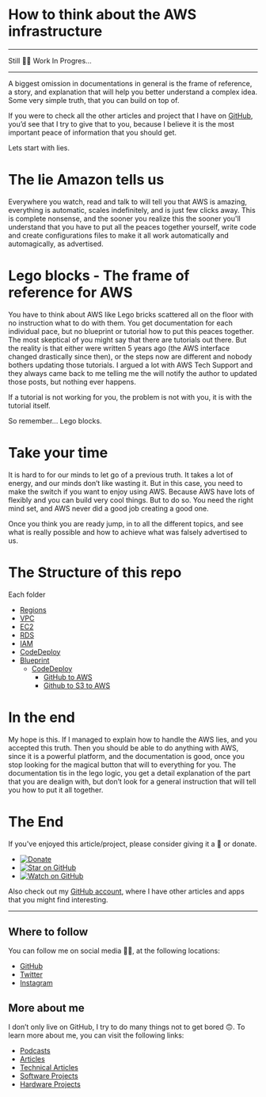 # How to think about the AWS infrastructure

---

Still 🚧🍺 Work In Progres...

---

A biggest omission in documentations in general is the frame of reference, a story, and explanation that will help you better understand a complex idea. Some very simple truth, that you can build on top of.

If you were to check all the other articles and project that I have on [GitHub](https://github.com/davidgatti), you’d see that I try to give that to you, because I believe it is the most important peace of information that you should get.

Lets start with lies.

# The lie Amazon tells us

Everywhere you watch, read and talk to will tell you that AWS is amazing, everything is automatic, scales indefinitely, and is just few clicks away. This is complete nonsense, and the sooner you realize this the sooner you'll understand that you have to put all the peaces together yourself, write code and create configurations files to make it all work automatically and automagically, as advertised.

# Lego blocks - The frame of reference for AWS

You have to think about AWS like Lego bricks scattered all on the floor with no instruction what to do with them. You get documentation for each individual pace, but no blueprint or tutorial how to put this peaces together. The most skeptical of you might say that there are tutorials out there. But the reality is that either were written 5 years ago (the AWS interface changed drastically since then), or the steps now are different and nobody bothers updating those tutorials. I argued a lot with AWS Tech Support and they always came back to me telling me the will notify the author to updated those posts, but nothing ever happens.

If a tutorial is not working for you, the problem is not with you, it is with the tutorial itself.

So remember... Lego blocks.

# Take your time

It is hard to for our minds to let go of a previous truth. It takes a lot of energy, and our minds don’t like wasting it. But in this case, you need to make the switch if you want to enjoy using AWS. Because AWS have lots of flexibly and you can build very cool things. But to do so. You need the right mind set, and AWS never did a good job creating a good one.

Once you think you are ready jump, in to all the different topics, and see what is really possible and how to achieve what was falsely advertised to us.

# The Structure of this repo

Each folder

- [Regions](https://github.com/davidgatti/How-to-think-about-the-AWS-infrastructure/tree/master/00_Regions)
- [VPC](https://github.com/davidgatti/How-to-think-about-the-AWS-infrastructure/tree/master/01_VPC)
- [EC2](https://github.com/davidgatti/How-to-think-about-the-AWS-infrastructure/tree/master/02_EC2)
- [RDS](https://github.com/davidgatti/How-to-think-about-the-AWS-infrastructure/tree/master/03_RDS)
- [IAM](https://github.com/davidgatti/How-to-think-about-the-AWS-infrastructure/tree/master/04_IAM)
- [CodeDeploy](https://github.com/davidgatti/How-to-think-about-the-AWS-infrastructure/tree/master/05_CodeDeploy)
- [Blueprint]()
  - [CodeDeploy]()
    - [GitHub to AWS]()
    - [Github to S3 to AWS]()

# In the end

My hope is this. If I managed to explain how to handle the AWS lies, and you accepted this truth. Then you should be able to do anything with AWS, since it is a powerful platform, and the documentation is good, once you stop looking for the magical button that will to everything for you. The documentation tis in the lego logic, you get a detail explanation of the part that you are dealign with, but don’t look for a general instruction that will tell you how to put it all together.

# The End

If you've enjoyed this article/project, please consider giving it a 🌟 or donate.

- [![Donate](https://img.shields.io/badge/Donate-PayPal-green.svg)](https://www.paypal.me/gattidavid/25)
- [![Star on GitHub](https://img.shields.io/github/stars/davidgatti/how-to-think-about-the-AWS-infrastructure.svg?style=social)](https://github.com/davidgatti/how-to-think-about-the-AWS-infrastructure/stargazers)
- [![Watch on GitHub](https://img.shields.io/github/watchers/davidgatti/how-to-think-about-the-AWS-infrastructure.svg?style=social)](https://github.com/davidgatti/how-to-think-about-the-AWS-infrastructure/watchers)

Also check out my [GitHub account](https://github.com/davidgatti), where I have other articles and apps that you might find interesting.

---

## Where to follow

You can follow me on social media 🐙😇, at the following locations:

- [GitHub](https://github.com/davidgatti)
- [Twitter](https://twitter.com/dawidgatti)
- [Instagram](https://www.instagram.com/gattidavid/)

## More about me

I don’t only live on GitHub, I try to do many things not to get bored 🙃. To learn more about me, you can visit the following links:

- [Podcasts](http://david.gatti.pl/podcasts)
- [Articles](http://david.gatti.pl/articles)
- [Technical Articles](http://david.gatti.pl/technical_articles)
- [Software Projects](http://david.gatti.pl/software_projects)
- [Hardware Projects](http://david.gatti.pl/hardware_projects)
